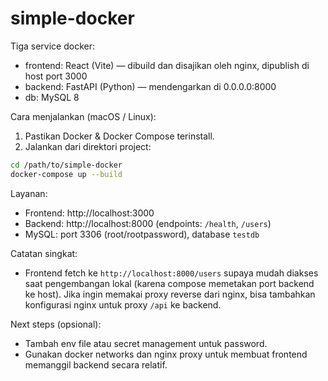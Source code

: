 # simple-docker

Tiga service docker:

- frontend: React (Vite) — dibuild dan disajikan oleh nginx, dipublish di host port 3000
- backend: FastAPI (Python) — mendengarkan di 0.0.0.0:8000
- db: MySQL 8

Cara menjalankan (macOS / Linux):

1. Pastikan Docker & Docker Compose terinstall.
2. Jalankan dari direktori project:

```bash
cd /path/to/simple-docker
docker-compose up --build
```

Layanan:
- Frontend: http://localhost:3000
- Backend: http://localhost:8000 (endpoints: `/health`, `/users`)
- MySQL: port 3306 (root/rootpassword), database `testdb`

Catatan singkat:
- Frontend fetch ke `http://localhost:8000/users` supaya mudah diakses saat pengembangan lokal (karena compose memetakan port backend ke host). Jika ingin memakai proxy reverse dari nginx, bisa tambahkan konfigurasi nginx untuk proxy `/api` ke backend.

Next steps (opsional):
- Tambah env file atau secret management untuk password.
- Gunakan docker networks dan nginx proxy untuk membuat frontend memanggil backend secara relatif.

